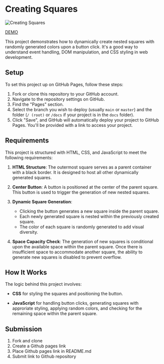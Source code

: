 # Creating Squares

![Creating Squares](/creatingSquare.gif "Creating Squares")

[DEMO](https://manoelteixeira.github.io/creating-squares/)



This project demonstrates how to dynamically create nested squares with randomly generated colors upon a button click. It's a good way to understand event handling, DOM manipulation, and CSS styling in web development. 

## Setup

To set this project up on GitHub Pages, follow these steps:

1. Fork or clone this repository to your GitHub account.
2. Navigate to the repository settings on GitHub.
3. Find the "Pages" section.
4. Select the branch you wish to deploy (usually `main` or `master`) and the folder (`/ (root)` or `/docs` if your project is in the `docs` folder).
5. Click "Save", and GitHub will automatically deploy your project to GitHub Pages. You'll be provided with a link to access your project.

## Requirements

This project is structured with HTML, CSS, and JavaScript to meet the following requirements:

1. **HTML Structure**: The outermost square serves as a parent container with a black border. It is designed to host all other dynamically generated squares.
   
2. **Center Button**: A button is positioned at the center of the parent square. This button is used to trigger the generation of new nested squares.

3. **Dynamic Square Generation**:
    - Clicking the button generates a new square inside the parent square.
    - Each newly generated square is nested within the previously created square.
    - The color of each square is randomly generated to add visual diversity.

4. **Space Capacity Check**: The generation of new squares is conditional upon the available space within the parent square. Once there is insufficient space to accommodate another square, the ability to generate new squares is disabled to prevent overflow.

## How It Works

The logic behind this project involves:

- **CSS** for styling the squares and positioning the button.
  
- **JavaScript** for handling button clicks, generating squares with approriate styling, applying random colors, and checking for the remaining space within the parent square.


## Submission
1. Fork and clone 
2. Create a Github pages link 
3. Place Github pages link in README.md
4. Submit link to Github repository